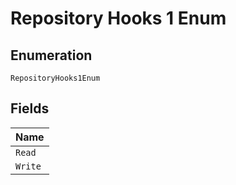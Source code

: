
# Repository Hooks 1 Enum

## Enumeration

`RepositoryHooks1Enum`

## Fields

| Name |
|  --- |
| `Read` |
| `Write` |

